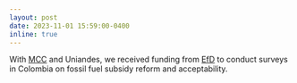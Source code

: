 ```yaml
---
layout: post
date: 2023-11-01 15:59:00-0400
inline: true
---
```


With  [MCC](https://www.mcc-berlin.net/en/index.html) and Uniandes, we received funding from [EfD](https://www.efdinitiative.org/research/projects/acceptability-surveys) to conduct surveys in Colombia on fossil fuel subsidy reform and acceptability.
